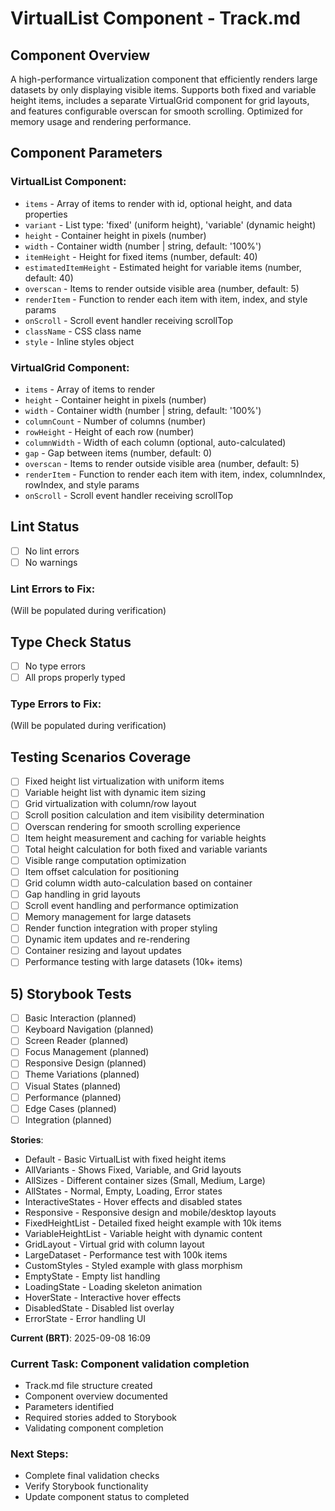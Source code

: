# VirtualList Component - Track.md

## Component Overview

A high-performance virtualization component that efficiently renders large datasets by only displaying visible items. Supports both fixed and variable height items, includes a separate VirtualGrid component for grid layouts, and features configurable overscan for smooth scrolling. Optimized for memory usage and rendering performance.

## Component Parameters

### VirtualList Component:

- `items` - Array of items to render with id, optional height, and data properties
- `variant` - List type: 'fixed' (uniform height), 'variable' (dynamic height)
- `height` - Container height in pixels (number)
- `width` - Container width (number | string, default: '100%')
- `itemHeight` - Height for fixed items (number, default: 40)
- `estimatedItemHeight` - Estimated height for variable items (number, default: 40)
- `overscan` - Items to render outside visible area (number, default: 5)
- `renderItem` - Function to render each item with item, index, and style params
- `onScroll` - Scroll event handler receiving scrollTop
- `className` - CSS class name
- `style` - Inline styles object

### VirtualGrid Component:

- `items` - Array of items to render
- `height` - Container height in pixels (number)
- `width` - Container width (number | string, default: '100%')
- `columnCount` - Number of columns (number)
- `rowHeight` - Height of each row (number)
- `columnWidth` - Width of each column (optional, auto-calculated)
- `gap` - Gap between items (number, default: 0)
- `overscan` - Items to render outside visible area (number, default: 5)
- `renderItem` - Function to render each item with item, index, columnIndex, rowIndex, and style params
- `onScroll` - Scroll event handler receiving scrollTop

## Lint Status

- [ ] No lint errors
- [ ] No warnings

### Lint Errors to Fix:

(Will be populated during verification)

## Type Check Status

- [ ] No type errors
- [ ] All props properly typed

### Type Errors to Fix:

(Will be populated during verification)

## Testing Scenarios Coverage

- [ ] Fixed height list virtualization with uniform items
- [ ] Variable height list with dynamic item sizing
- [ ] Grid virtualization with column/row layout
- [ ] Scroll position calculation and item visibility determination
- [ ] Overscan rendering for smooth scrolling experience
- [ ] Item height measurement and caching for variable heights
- [ ] Total height calculation for both fixed and variable variants
- [ ] Visible range computation optimization
- [ ] Item offset calculation for positioning
- [ ] Grid column width auto-calculation based on container
- [ ] Gap handling in grid layouts
- [ ] Scroll event handling and performance optimization
- [ ] Memory management for large datasets
- [ ] Render function integration with proper styling
- [ ] Dynamic item updates and re-rendering
- [ ] Container resizing and layout updates
- [ ] Performance testing with large datasets (10k+ items)

## 5) Storybook Tests

- [ ] Basic Interaction (planned)
- [ ] Keyboard Navigation (planned)
- [ ] Screen Reader (planned)
- [ ] Focus Management (planned)
- [ ] Responsive Design (planned)
- [ ] Theme Variations (planned)
- [ ] Visual States (planned)
- [ ] Performance (planned)
- [ ] Edge Cases (planned)
- [ ] Integration (planned)

**Stories**:

- Default - Basic VirtualList with fixed height items
- AllVariants - Shows Fixed, Variable, and Grid layouts
- AllSizes - Different container sizes (Small, Medium, Large)
- AllStates - Normal, Empty, Loading, Error states
- InteractiveStates - Hover effects and disabled states
- Responsive - Responsive design and mobile/desktop layouts
- FixedHeightList - Detailed fixed height example with 10k items
- VariableHeightList - Variable height with dynamic content
- GridLayout - Virtual grid with column layout
- LargeDataset - Performance test with 100k items
- CustomStyles - Styled example with glass morphism
- EmptyState - Empty list handling
- LoadingState - Loading skeleton animation
- HoverState - Interactive hover effects
- DisabledState - Disabled list overlay
- ErrorState - Error handling UI

**Current (BRT)**: 2025-09-08 16:09

### Current Task: Component validation completion

- Track.md file structure created
- Component overview documented
- Parameters identified
- Required stories added to Storybook
- Validating component completion

### Next Steps:

- Complete final validation checks
- Verify Storybook functionality
- Update component status to completed

